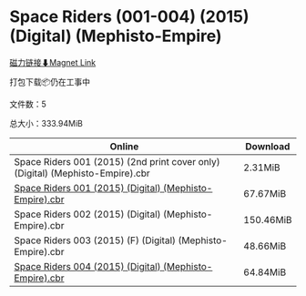 # Space Riders (001-004) (2015) (Digital) (Mephisto-Empire)

[磁力链接⬇Magnet Link](magnet:?xt=urn:btih:808d394b418d504e9d499f70376423b85384c150&dn=Space%20Riders%20%28001-004%29%20%282015%29%20%28Digital%29%20%28Mephisto-Empire%29)

打包下载📦仍在工事中

文件数：5

总大小：333.94MiB

Online | Download
--- | ---
Space Riders 001 (2015) (2nd print cover only) (Digital) (Mephisto-Empire).cbr | 2.31MiB
[Space Riders 001 (2015) (Digital) (Mephisto-Empire).cbr](https://github.com/alicewish/markdown/blob/master/comic/Space-Riders-001-2015-Digital-Mephisto-Empire-cbr.md) | 67.67MiB
Space Riders 002 (2015) (Digital) (Mephisto-Empire).cbr | 150.46MiB
Space Riders 003 (2015) (F) (Digital) (Mephisto-Empire).cbr | 48.66MiB
[Space Riders 004 (2015) (Digital) (Mephisto-Empire).cbr](https://github.com/alicewish/markdown/blob/master/comic/Space-Riders-004-2015-Digital-Mephisto-Empire-cbr.md) | 64.84MiB